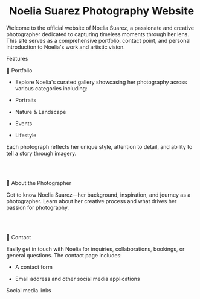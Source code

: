 <h1 align="center">
Noelia Suarez Photography Website
</h1>

Welcome to the official website of Noelia Suarez, a passionate and creative photographer dedicated to capturing timeless moments through her lens. This site serves as a comprehensive portfolio, contact point, and personal introduction to Noelia's work and artistic vision.

Features

🌟 Portfolio

- Explore Noelia's curated gallery showcasing her photography across various categories including:

- Portraits

- Nature & Landscape

- Events

- Lifestyle

Each photograph reflects her unique style, attention to detail, and ability to tell a story through imagery.

<br>
<br>

👤 About the Photographer

Get to know Noelia Suarez—her background, inspiration, and journey as a photographer. Learn about her creative process and what drives her passion for photography.

<br>
<br>

📱 Contact

Easily get in touch with Noelia for inquiries, collaborations, bookings, or general questions. The contact page includes:

- A contact form

- Email address and other social media applications

Social media links
